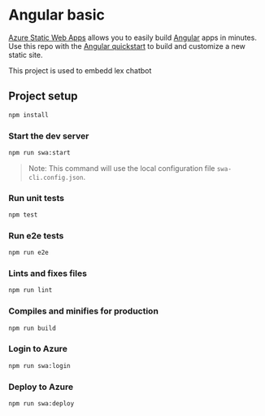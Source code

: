 # Angular basic

[Azure Static Web Apps](https://docs.microsoft.com/azure/static-web-apps/overview) allows you to easily build [Angular](https://angular.io/) apps in minutes. Use this repo with the [Angular quickstart](https://docs.microsoft.com/azure/static-web-apps/getting-started?tabs=angular) to build and customize a new static site.

This project is used to embedd lex chatbot

## Project setup

```bash
npm install
```

### Start the dev server

```bash
npm run swa:start
```

> Note: This command will use the local configuration file `swa-cli.config.json`.

### Run unit tests

```bash
npm test
```

### Run e2e tests

```bash
npm run e2e
```

### Lints and fixes files

```bash
npm run lint
```

### Compiles and minifies for production

```bash
npm run build
```

### Login to Azure

```bash
npm run swa:login
```

### Deploy to Azure

```bash
npm run swa:deploy
```
